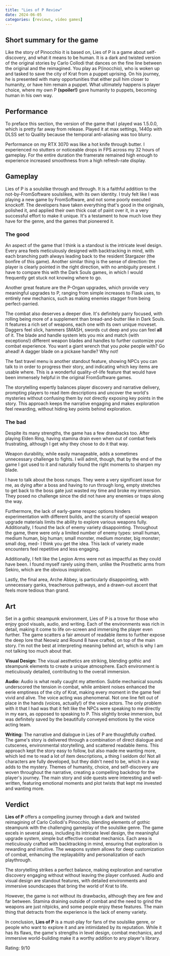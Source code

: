 ```yaml
---
title: "Lies of P Review"
date: 2024-06-05
categories: [reviews, video games]
---
```


## Short summary for the game 
Like the story of Pinocchio it is based on, Lies of P is a game about self-discovery, and what it means to be human. It is a dark and twisted version of the original stories by Carlo Collodi that dances on the fine line between the original and the reimagined. You play as P(inocchio), who is woken up and tasked to save the city of Krat from a puppet uprising. On his journey, he is presented with many opportunities that either pull him closer to humanity, or have him remain a puppet. What ultimately happens is player choice, where my own P **(spoiler!)** <span class="spoiler">gave humanity to puppets, becoming human in his own way.</span>

## Performance
To preface this section, the version of the game that I played was 1.5.0.0, which is pretty far away from release. Played it at max settings, 1440p with DLSS set to Quality because the temporal anti-aliasing was too blurry.

Performance on my RTX 3070 was like a hot knife through butter. I experienced no stutters or noticeable drops in FPS across my 32 hours of gameplay. For the entire duration the framerate remained high enough to experience increased smoothness from a high refresh-rate display.

## Gameplay 
Lies of P is a soulslike through and through. It is a faithful addition to the not-by-FromSoftware soulslikes, with its own identity. I truly felt like I was playing a new game by FromSoftware, and not some poorly executed knockoff. The developers have taken everything that's good in the originals, polished it, and applied their own thick coat of paint over it, in a very successful effort to make it unique. It's a testament to how much love they have for the genre, and the games that pioneered it.

### The good
An aspect of the game that I think is a standout is the intricate level design. Every area feels meticulously designed with backtracking in mind, with each branching path always leading back to the resident Stargazer (the bonfire of this game). Another similar thing is the sense of direction: the player is clearly pointed in the right direction, with no ambiguity present. I have to compare this with the Dark Souls games, in which I would frequently get stuck not knowing where to go.

Another great feature are the P-Organ upgrades, which provide very meaningful upgrades to P, ranging from simple increases to Flask uses, to entirely new mechanics, such as making enemies stagger from being perfect-parried.

The combat also deserves a deeper dive. It's definitely parry focused, with rolling being more of a supplement than bread-and-butter like in Dark Souls. It features a rich set of weapons, each one with its own unique moveset. Daggers feel slick, hammers SMASH, swords cut deep  and you can feel **all** of it. The blade and handle system lets you mix and match (with exceptions!) different weapon blades and handles to further customize your combat experience. You want a giant wrench that you *poke* people with? Go ahead! A dagger blade on a pickaxe handle? Why not!


The fast travel menu is another standout feature, showing NPCs you can talk to in order to progress their story, and indicating which key items are usable where. This is a wonderful quality-of-life feature that would have been immensely helpful in the original FromSoftware games.

The storytelling expertly balances player discovery and narrative delivery, prompting players to read item descriptions and uncover the world's mysteries without confusing them by *not* directly exposing key points in the story. This approach keeps the narrative engaging and makes exploration feel rewarding, without hiding key points behind exploration.

### The bad
Despite its many strengths, the game has a few drawbacks too. After playing Elden Ring, having stamina drain even when out of combat feels frustrating, although I get why they chose to do it that way.

Weapon durability, while easily manageable, adds a sometimes unnecessary challenge to fights. I will admit, though, that by the end of the game I got used to it and naturally found the right moments to sharpen my blade.

I have to talk about the boss runups. They were a very significant issue for me, as dying after a boss and having to run through long, empty stretches to get back to the boss gate just wasted my time and broke my immersion. They posed no challenge since the did not have any enemies or traps along the way.

Furthermore, the lack of early-game respec options hinders experimentation with different builds, and the scarcity of special weapon upgrade materials limits the ability to explore various weapons fully. Additionally, I found the lack of enemy variety disappointing. Throughout the game, there were only a limited number of enemy types: small human, medium human, big human; small monster, medium monster, big monster; small dog, med- I think you get the idea. This lack of variety made encounters feel repetitive and less engaging.

Additionally, I felt like the Legion Arms were not as impactful as they could have been. I found myself rarely using them, unlike the Prosthetic arms from Sekiro, which are the obvious inspiration.

Lastly, the final area, <span class="spoiler">Arche Abbey</span>, is particularly disappointing, with unnecessary ganks, treacherous pathways, and a drawn-out ascent that feels more tedious than grand.

## Art 
Set in a gothic steampunk environment, Lies of P is a trove for those who enjoy good visuals, audio, and writing. Each of the environments was rich in detail, making it come to life on-screen and immersing the player even further. The game scatters a fair amount of readable items to further expose the deep lore that Neowiz and Round 8 have crafted, on top of the main story. I'm not the best at interpreting meaning behind art, which is why I am not talking too much about that.

**Visual Design:** The visual aesthetics are striking, blending gothic and steampunk elements to create a unique atmosphere. Each environment is meticulously detailed, contributing to the overall immersion.

**Audio:** Audio is what really caught my attention. Subtle mechanical sounds underscored the tension in combat, while ambient noises enhanced the eerie emptiness of the city of Krat, making every moment in the game feel vivid and alive.
The voice acting was phenomenal. Not one line felt out of place in the hands (voices, actually!) of the voice actors. The only problem with it that I had was that it felt like the NPCs were speaking to me directly in my ears, as opposed to speaking to P. This slightly broke immersion, but was definitely saved by the beautifully conveyed emotions by the voice acting team.

**Writing:** The narrative and dialogue in Lies of P are thoughtfully crafted. The game's story is delivered through a combination of direct dialogue and cutscenes, environmental storytelling, and scattered readable items. This approach kept the story easy to follow, but also made me wanting more, which led me to read a lot of item descriptions, a thing I seldom do! Not all characters are fully developed, but they didn't need to be, which in a way adds to the mystery.
Themes of humanity, choice, and self-discovery are woven throughout the narrative, creating a compelling backdrop for the player's journey. The main story and side quests were interesting and well-written, featuring emotional moments and plot twists that kept me invested and wanting more.

## Verdict
**Lies of P** offers a compelling journey through a dark and twisted reimagining of Carlo Collodi's Pinocchio, blending elements of gothic steampunk with the challenging gameplay of the soulslike genre. The game excels in several areas, including its intricate level design, the meaningful upgrade system, simple but effective combat mechanics. Each area is meticulously crafted with backtracking in mind, ensuring that exploration is rewarding and intuitive. The weapons system allows for deep customization of combat, enhancing the replayability and personalization of each playthrough.

The storytelling strikes a perfect balance, making exploration and narrative discovery engaging without without leaving the player confused. Audio and visual design are standout features, with detailed environments and immersive soundscapes that bring the world of Krat to life.

However, the game is not without its drawbacks, although they are few and far between. Stamina draining outside of combat and the need to grind the weapons are just nitpicks, and some people enjoy these features. The main thing that detracts from the experience is the lack of enemy variety. 

In conclusion, **Lies of P** is a must-play for fans of the soulslike genre, or people who want to explore it and are intimidated by its reputation. While it has its flaws, the game's strengths in level design, combat mechanics, and immersive world-building make it a worthy addition to any player's library.

Rating: 9/10 

